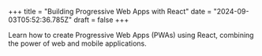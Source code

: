 +++
title = "Building Progressive Web Apps with React"
date = "2024-09-03T05:52:36.785Z"
draft = false
+++

  Learn how to create Progressive Web Apps (PWAs) using React, combining the power of web and mobile applications.
        